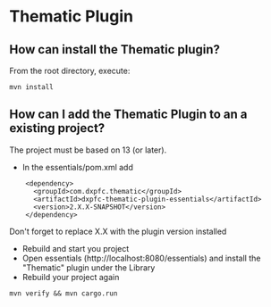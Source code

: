 # Thematic Plugin

## How can install the Thematic plugin?

From the root directory, execute:
```
mvn install
```

## How can I add the Thematic Plugin to an a existing project?

The project must be based on 13 (or later).
- In the essentials/pom.xml add
```
    <dependency>
      <groupId>com.dxpfc.thematic</groupId>
      <artifactId>dxpfc-thematic-plugin-essentials</artifactId>
      <version>2.X.X-SNAPSHOT</version>
    </dependency>
```
Don't forget to replace X.X with the plugin version installed 

- Rebuild and start you project 
- Open essentials (http://localhost:8080/essentials) and install the "Thematic" plugin under the Library
- Rebuild your project again
```
mvn verify && mvn cargo.run
```